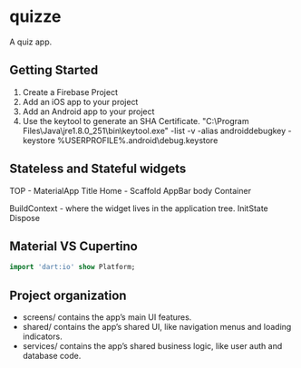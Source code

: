 # quizze

A quiz app.

## Getting Started

1. Create a Firebase Project
2. Add an iOS app to your project
3. Add an Android app to your project
4. Use the keytool to generate an SHA Certificate.
"C:\Program Files\Java\jre1.8.0_251\bin\keytool.exe" -list -v -alias androiddebugkey -keystore %USERPROFILE%\.android\debug.keystore

## Stateless and Stateful widgets

TOP - MaterialApp
        Title
        Home -  Scaffold
                    AppBar
                    body
                        Container

BuildContext - where the widget lives in the application tree.
InitState
Dispose

## Material VS Cupertino

```Dart
import 'dart:io' show Platform;
```

## Project organization

- screens/ contains the app’s main UI features.
- shared/ contains the app’s shared UI, like navigation menus and loading indicators.
- services/ contains the app’s shared business logic, like user auth and database code.